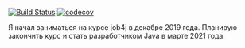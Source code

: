 [![Build Status](https://travis-ci.org/usovaleksei/job4j.svg?branch=hotfix_3)](https://travis-ci.org/usovaleksei/job4j)
[![codecov](https://codecov.io/gh/usovaleksei/job4j/branch/hotfix_3/graph/badge.svg)](https://codecov.io/gh/usovaleksei/job4j)

Я начал заниматься на курсе job4j в декабре 2019 года. Планирую закончить курс и стать разработчиком Java в марте 2021 года.
